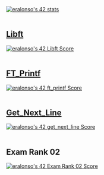 <body>
  <div>
    <div>
      <a href="https://github.com/JaeSeoKim/badge42">
        <img src="https://badge42.vercel.app/api/v2/cl9gs40hi00540hl4ml1s4fw0/stats?cursusId=21&coalitionId=206" alt="eralonso's 42 stats" />
      </a>
    </div>	
    </br>
    <div>
      <h2><a id="libft" href="https://github.com/eralonso/Libft" target="blank">Libft</a></h2>
    </div>
    <div>
      <a href="https://github.com/JaeSeoKim/badge42">
        <img src="https://badge42.vercel.app/api/v2/cl9gs40hi00540hl4ml1s4fw0/project/2788500" alt="eralonso's 42 Libft Score" />
      </a>
    </div>
    </br>
    <div>
      <h2><a if="ft_printf" href="https://github.com/eralonso/FT_Printf" target="blank">FT_Printf</a></h2>
    </div>
    <div>
      <a href="https://github.com/JaeSeoKim/badge42">
	<img src="https://badge42.vercel.app/api/v2/cl9gs40hi00540hl4ml1s4fw0/project/2815845" alt="eralonso's 42 ft_printf Score" />
      </a>
    </div>
    </br>
    <div>
      <h2><a if="get_next_line" href="https://github.com/eralonso/Get_Next_Line" target="blank">Get_Next_Line</a></h2>
    </div>
    <div>
      <a href="https://github.com/JaeSeoKim/badge42">
        <img src="https://badge42.vercel.app/api/v2/cl9gs40hi00540hl4ml1s4fw0/project/2870413" alt="eralonso's 42 get_next_line Score" />
      </a>
    </div>
    </br>
    <div>
      <h2>Exam Rank 02</h2>
    </div>
    <div>
      <a href="https://github.com/JaeSeoKim/badge42">
        <img src="https://badge42.vercel.app/api/v2/cl9gs40hi00540hl4ml1s4fw0/project/2824036" alt="eralonso's 42 Exam Rank 02 Score" />
      </a>
    </div>
  </div>
</body>
